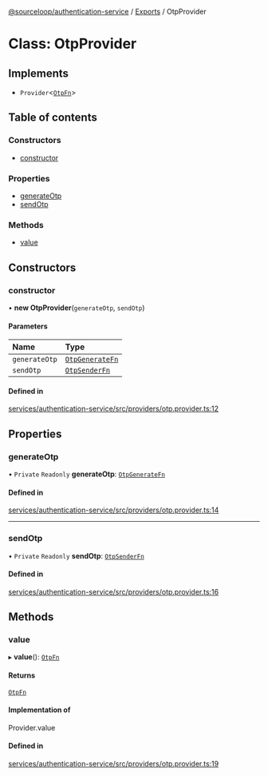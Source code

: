 [@sourceloop/authentication-service](../README.md) / [Exports](../modules.md) / OtpProvider

# Class: OtpProvider

## Implements

- `Provider`<[`OtpFn`](../modules.md#otpfn)\>

## Table of contents

### Constructors

- [constructor](OtpProvider.md#constructor)

### Properties

- [generateOtp](OtpProvider.md#generateotp)
- [sendOtp](OtpProvider.md#sendotp)

### Methods

- [value](OtpProvider.md#value)

## Constructors

### constructor

• **new OtpProvider**(`generateOtp`, `sendOtp`)

#### Parameters

| Name | Type |
| :------ | :------ |
| `generateOtp` | [`OtpGenerateFn`](../modules.md#otpgeneratefn) |
| `sendOtp` | [`OtpSenderFn`](../modules.md#otpsenderfn) |

#### Defined in

[services/authentication-service/src/providers/otp.provider.ts:12](https://github.com/sourcefuse/loopback4-microservice-catalog/blob/68ec38a2a/services/authentication-service/src/providers/otp.provider.ts#L12)

## Properties

### generateOtp

• `Private` `Readonly` **generateOtp**: [`OtpGenerateFn`](../modules.md#otpgeneratefn)

#### Defined in

[services/authentication-service/src/providers/otp.provider.ts:14](https://github.com/sourcefuse/loopback4-microservice-catalog/blob/68ec38a2a/services/authentication-service/src/providers/otp.provider.ts#L14)

___

### sendOtp

• `Private` `Readonly` **sendOtp**: [`OtpSenderFn`](../modules.md#otpsenderfn)

#### Defined in

[services/authentication-service/src/providers/otp.provider.ts:16](https://github.com/sourcefuse/loopback4-microservice-catalog/blob/68ec38a2a/services/authentication-service/src/providers/otp.provider.ts#L16)

## Methods

### value

▸ **value**(): [`OtpFn`](../modules.md#otpfn)

#### Returns

[`OtpFn`](../modules.md#otpfn)

#### Implementation of

Provider.value

#### Defined in

[services/authentication-service/src/providers/otp.provider.ts:19](https://github.com/sourcefuse/loopback4-microservice-catalog/blob/68ec38a2a/services/authentication-service/src/providers/otp.provider.ts#L19)
